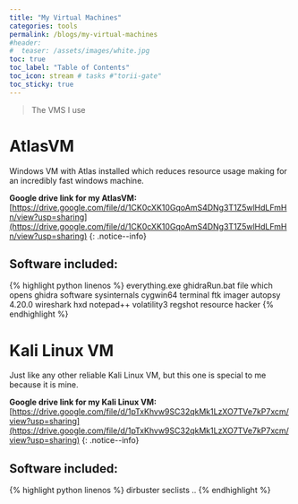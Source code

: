 ```yaml
---
title: "My Virtual Machines"
categories: tools
permalink: /blogs/my-virtual-machines
#header:
#  teaser: /assets/images/white.jpg
toc: true
toc_label: "Table of Contents"
toc_icon: stream # tasks #"torii-gate"
toc_sticky: true
---
```


> The VMS I use

# AtlasVM

Windows VM with Atlas installed which reduces resource usage making for an incredibly fast windows machine.

**Google drive link for my AtlasVM:** [https://drive.google.com/file/d/1CK0cXK10GqoAmS4DNg3T1Z5wlHdLFmHn/view?usp=sharing](https://drive.google.com/file/d/1CK0cXK10GqoAmS4DNg3T1Z5wlHdLFmHn/view?usp=sharing)
{: .notice--info}

## Software included:

{% highlight python linenos %}
everything.exe
ghidraRun.bat file which opens ghidra software
sysinternals
cygwin64 terminal
ftk imager
autopsy 4.20.0
wireshark
hxd
notepad++
volatility3
regshot
resource hacker
{% endhighlight %}

# Kali Linux VM

Just like any other reliable Kali Linux VM, but this one is special to me because it is mine.

**Google drive link for my Kali Linux VM:** [https://drive.google.com/file/d/1pTxKhvw9SC32qkMk1LzXO7TVe7kP7xcm/view?usp=sharing](https://drive.google.com/file/d/1pTxKhvw9SC32qkMk1LzXO7TVe7kP7xcm/view?usp=sharing)
{: .notice--info}

## Software included:

{% highlight python linenos %}
dirbuster
seclists
..
{% endhighlight %}






























